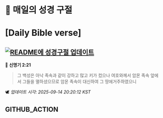 # 🙏 매일의 성경 구절
# [Daily Bible verse]
## [![README에 성경구절 업데이트](https://github.com/DONGSUKA/first_test/actions/workflows/update-readme-bible.yml/badge.svg)](https://github.com/DONGSUKA/first_test/actions/workflows/update-readme-bible.yml)
<!-- START_BIBLE_VERSE -->
📖 **신명기 2:21**
> 그 백성은 아낙 족속과 같이 강하고 많고 키가 컸으나 여호와께서 암몬 족속 앞에서 그들을 멸하셨으므로 암몬 족속이 대신하여 그 땅에거주하였으니

🕊️ _업데이트 시각: 2025-09-14 20:20:12 KST_
  <!-- END_BIBLE_VERSE -->
## GITHUB_ACTION
